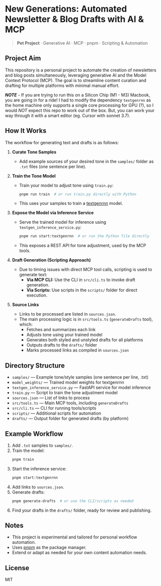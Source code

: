 # New Generations: Automated Newsletter & Blog Drafts with AI & MCP

> **Pet Project** · Generative AI · MCP · pnpm · Scripting & Automation

## Project Aim

This repository is a personal project to automate the creation of newsletters and blog posts simultaneously, leveraging generative AI and the Model Context Protocol (MCP). The goal is to streamline content curation and drafting for multiple platforms with minimal manual effort.

_**NOTE**_ - If you are trying to run this on a Silicon Chip (M1 - M3) Macbook, you are going in for a ride! I had to modify the dependency `textgenrnn` as the home machine only supports a single core processing for GPU (?), so I would _NOT_ expect this repo to work out of the box. But, you can work your way through it with a smart editor (eg. Cursor with sonnet 3.7).

## How It Works

The workflow for generating text and drafts is as follows:

1. **Curate Tone Samples**
   - Add example sources of your desired tone in the `samples/` folder as `.txt` files (one sentence per line).

2. **Train the Tone Model**
   - Train your model to adjust tone using `train.py`:
     ```bash
     pnpm run train  # or run train.py directly with Python
     ```
   - This uses your samples to train a [textgenrnn](https://github.com/minimaxir/textgenrnn) model.

3. **Expose the Model via Inference Service**
   - Serve the trained model for inference using `textgen_inference_service.py`:
     ```bash
     pnpm run start:textgenrnn  # or run the Python file directly
     ```
   - This exposes a REST API for tone adjustment, used by the MCP tools.

4. **Draft Generation (Scripting Approach)**
   - Due to timing issues with direct MCP tool calls, scripting is used to generate text:
     - **Via MCP CLI:** Use the CLI in `src/cli.ts` to invoke draft generation.
     - **Via Scripts:** Use scripts in the `scripts/` folder for direct execution.

5. **Source Links**
   - Links to be processed are listed in `sources.json`.
   - The main processing logic is in `src/tools.ts` (`generateDrafts` tool), which:
     - Fetches and summarizes each link
     - Adjusts tone using your trained model
     - Generates both styled and unstyled drafts for all platforms
     - Outputs drafts to the `drafts/` folder
     - Marks processed links as compiled in `sources.json`

## Directory Structure

- `samples/` — Example tone/style samples (one sentence per line, .txt)
- `model_weights/` — Trained model weights for textgenrnn
- `textgen_inference_service.py` — FastAPI service for model inference
- `train.py` — Script to train the tone adjustment model
- `sources.json` — List of links to process
- `src/tools.ts` — Main MCP tools, including `generateDrafts`
- `src/cli.ts` — CLI for running tools/scripts
- `scripts/` — Additional scripts for automation
- `drafts/` — Output folder for generated drafts (by platform)

## Example Workflow

1. Add `.txt` samples to `samples/`.
2. Train the model:
   ```bash
   pnpm train
   ```
3. Start the inference service:
   ```bash
   pnpm start:textgenrnn
   ```
4. Add links to `sources.json`.
5. Generate drafts:
   ```bash
   pnpm generate-drafts  # or use the CLI/scripts as needed
   ```
6. Find your drafts in the `drafts/` folder, ready for review and publishing.

## Notes
- This project is experimental and tailored for personal workflow automation.
- Uses [pnpm](https://pnpm.io/) as the package manager.
- Extend or adapt as needed for your own content automation needs.

## License
MIT 
